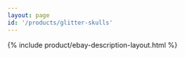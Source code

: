 ```yaml
---
layout: page
id: '/products/glitter-skulls'
---
```


{% include product/ebay-description-layout.html %}






